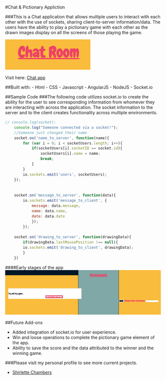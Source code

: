 #Chat & Pictionary Appliction

###This is a Chat application that allows multiple users to interact with each other with the use of sockets, sharing client-to-server information/data. The users have the ability to play a pictionary game with each other as the drawn images display on all the screens of those playing the game. 

![Alt text](img/screen1.png "Chat App")


Visit here: [Chat app](http://shirletterly.com/chatapp/)

##Built with:
	- Html
	- CSS
	- Javascript
	- AngularJS
	- NodeJS
	- Socket.io

##Sample Code
###The following code utilizes socket.io to create the ability for the user to see corresponding information from whomever they are interacting with across the application. The socket information to the server and to the client creates functionality across multiple environments.

```javascript
// console.log(socket);
	console.log("Someone connected via a socket!");
	//Someone just changed their name
	socket.on('name_to_server', function(name){
		for (var i = 0; i < socketUsers.length; i++){
			if(socketUsers[i].socketID == socket.id){
				socketUsers[i].name = name;
				break;
			}
		}
		io.sockets.emit('users', socketUsers);
	});


	socket.on('message_to_server', function(data){
		io.sockets.emit('message_to_client', {
			message: data.message,
			name: data.name,
			date: data.date
			});
		});

	socket.on('drawing_to_server', function(drawingData){
		if(drawingData.lastMousePosition !== null){
		io.sockets.emit('drawing_to_client', drawingData);
		}
	})

```


####Early stages of the app
![Alt text](img/screen2.png "Early view of chat app")

<!-- add a video of interaction with the site -->

##Future Add-ons
- Added integration of socket.io for user experience.
- Win and loose operations to complete the pictionary game element of the app.
- Ability to save the score and the data attributed to the winner and the winning game.


###Please visit my personal profile to see more current projects.
- [Shirlette Chambers](https://github.com/Shirlazybrat)
